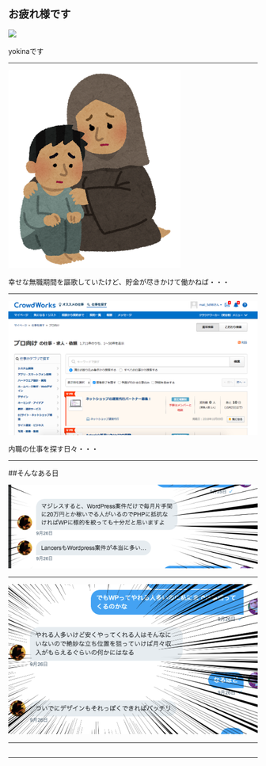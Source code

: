## お疲れ様です

![](https://avatars0.githubusercontent.com/u/4452841?s=100&v=4)

yokinaです

---

![](https://raw.githubusercontent.com/kaeruko/shinjuku-mokumoku/pitchtest/assets/images/nanmin.png)

幸せな無職期間を謳歌していたけど、貯金が尽きかけて働かねば・・・

---

![](https://raw.githubusercontent.com/kaeruko/shinjuku-mokumoku/pitchtest/assets/images/pin3.png)

内職の仕事を探す日々・・・

---

##そんなある日

![](https://raw.githubusercontent.com/kaeruko/shinjuku-mokumoku/pitchtest/assets/images/pin1.png)

---

![](https://raw.githubusercontent.com/kaeruko/shinjuku-mokumoku/pitchtest/assets/images/pin2.png)

---

##


---

